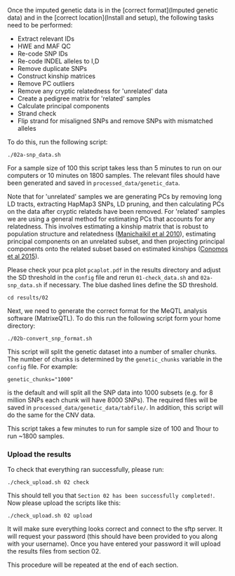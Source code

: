 Once the imputed genetic data is in the [correct format](Imputed genetic data) and in the [correct location](Install and setup), the following tasks need to be performed:

- Extract relevant IDs
- HWE and MAF QC
- Re-code SNP IDs
- Re-code INDEL alleles to I,D
- Remove duplicate SNPs
- Construct kinship matrices
- Remove PC outliers
- Remove any cryptic relatedness for 'unrelated' data
- Create a pedigree matrix for 'related' samples
- Calculate principal components
- Strand check
- Flip strand for misaligned SNPs and remove SNPs with mismatched alleles

To do this, run the following script:

    ./02a-snp_data.sh

For a sample size of 100 this script takes less than 5 minutes to run on our computers or 10 minutes on 1800 samples. The relevant files should have been generated and saved in `processed_data/genetic_data`.

Note that for 'unrelated' samples we are generating PCs by removing long LD tracts, extracting HapMap3 SNPs, LD pruning, and then calculating PCs on the data after cryptic relateds have been removed. For 'related' samples we are using a general method for estimating PCs that accounts for any relatedness. This involves estimating a kinship matrix that is robust to population structure and relatedness ([Manichaikil et al 2010](http://bioinformatics.oxfordjournals.org/content/26/22/2867.long)), estimating principal components on an unrelated subset, and then projecting principal components onto the related subset based on estimated kinships ([Conomos et al 2015](http://onlinelibrary.wiley.com/doi/10.1002/gepi.21896/abstract)).

Please check your pca plot `pcaplot.pdf` in the results directory and adjust the SD threshold in the `config` file and rerun `01-check_data.sh` and `02a-snp_data.sh` if necessary. The blue dashed lines define the SD threshold.

    cd results/02

Next, we need to generate the correct format for the MeQTL analysis software (MatrixeQTL). To do this run the following script form your home directory:
   
    ./02b-convert_snp_format.sh

This script will split the genetic dataset into a number of smaller chunks. The number of chunks is determined by the `genetic_chunks` variable in the `config` file. For example:

    genetic_chunks="1000"

is the default and will split all the SNP data into 1000 subsets (e.g. for 8 million SNPs each chunk will have 8000 SNPs). The required files will be saved in `processed_data/genetic_data/tabfile/`. In addition, this script will do the same for the CNV data.

This script takes a few minutes to run for sample size of 100 and 1hour to run ~1800 samples.


### Upload the results

To check that everything ran successfully, please run:

```
./check_upload.sh 02 check
```

This should tell you that `Section 02 has been successfully completed!`. Now please upload the scripts like this:

```
./check_upload.sh 02 upload
```

It will make sure everything looks correct and connect to the sftp server. It will request your password (this should have been provided to you along with your username). Once you have entered your password it will upload the results files from section 02.

This procedure will be repeated at the end of each section.
